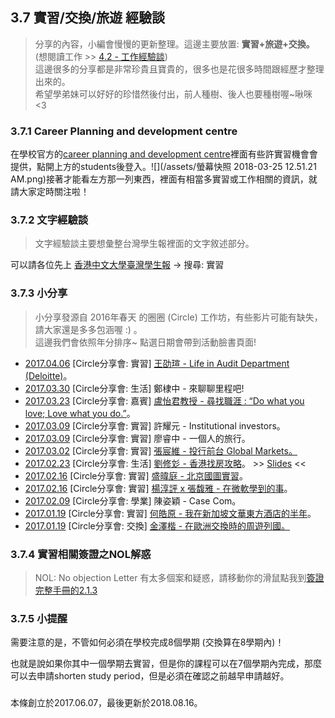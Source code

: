 ## 3.7 實習/交換/旅遊 經驗談

> 分享的內容，小編會慢慢的更新整理。這邊主要放置: **實習+旅遊+交換。**\(想閱讀工作 &gt;&gt; [4.2 - 工作經驗談](/4-2-gong-zuo-jing-yan-tan.md)\)  
> 這邊很多的分享都是非常珍貴且寶貴的，很多也是花很多時間跟經歷才整理出來的。  
> 希望學弟妹可以好好的珍惜然後付出，前人種樹、後人也要種樹喔~啾咪 &lt;3

### 3.7.1 Career Planning and development centre

在學校官方的[career planning and development centre](https://cpdc.osa.cuhk.edu.hk)裡面有些許實習機會會提供，點開上方的students後登入。![](/assets/螢幕快照 2018-03-25 12.51.21 AM.png)接著才能看左方那一列東西，裡面有相當多實習或工作相關的資訊，就請大家定時關注啦！

### 3.7.2 文字經驗談

> 文字經驗談主要想彙整台灣學生報裡面的文字敘述部分。

可以請各位先上 [香港中文大學臺灣學生報](https://www.facebook.com/cuhktsanews) -&gt; 搜尋: 實習

### 3.7.3 小分享

> 小分享發源自 2016年春天 的圈圈 \(Circle\) 工作坊，有些影片可能有缺失，請大家還是多多包涵喔 :\) 。  
> 這邊我們會依照年分排序~ 點選日期會帶到活動臉書頁面!

* [2017.04.06](https://www.facebook.com/events/251944455268489) \[Circle分享會: 實習\] [王劭瑄 - Life in Audit Department \(Deloitte\)](https://www.youtube.com/watch?v=FxV6oUdk8tk)。
* [2017.03.30](https://www.facebook.com/events/1899410143636822) \[Circle分享會: 生活\] 鄭棣中 - 來聊聊里程吧!
* [2017.03.23](https://www.facebook.com/events/1308140982599506) \[Circle分享會: 嘉賓\] [盧怡君教授 - 尋找職涯 : “Do what you love; Love what you do.”](https://www.youtube.com/watch?v=TE20KaG8X2A)。
* [2017.03.09](https://www.facebook.com/events/1820741004845790/) \[Circle分享會: 實習\] 許耀元 - Institutional investors。
* [2017.03.09](https://www.facebook.com/events/1820741004845790/) \[Circle分享會: 實習\] 廖睿中 - 一個人的旅行。
* [2017.03.02](https://www.facebook.com/events/1735326883444571) \[Circle分享會: 實習\] [張宸維 - 投行前台 Global Markets。](https://www.youtube.com/watch?v=zwYG9QlUDtc)
* [2017.02.23](https://www.facebook.com/events/148169172364989) \[Circle分享會: 生活\] [劉修彣 - 香港找房攻略](https://www.youtube.com/watch?v=pxOw2jxXpx8)。 &gt;&gt; [Slides](https://docs.google.com/presentation/d/1W3TPfq7PLh0wwIPCiGU3V0Qf5pF04d-Cfc5sHu7EqDE) &lt;&lt;
* [2017.02.16](https://www.facebook.com/events/1262757517138256) \[Circle分享會: 實習\] [盛暐庭 - 北京國圖實習](https://www.youtube.com/watch?v=rd7-WCxJ4bE)。
* [2017.02.16](https://www.facebook.com/events/1262757517138256) \[Circle分享會: 實習\] [楊淳評 x 張馥雅 - 在微軟學到的事](https://www.youtube.com/watch?v=ZdnFP_Z9RPw)。
* [2017.02.09](https://www.facebook.com/events/1829012177358620) \[Circle分享會: 學業\] 陳姿穎 - Case Com。
* [2017.01.19](https://www.facebook.com/events/1721888911405037) \[Circle分享會: 實習\] [何皓原 - 我在新加坡文華東方酒店的半年](https://www.youtube.com/watch?v=MReOcFQJLnU)。
* [2017.01.19](https://www.facebook.com/events/1721888911405037) \[Circle分享會: 交換\] [金澤楷 - 在歐洲交換時的周遊列國。](https://www.youtube.com/watch?v=l3Uo-I34WFc)

### 3.7.4 實習相關簽證之NOL解惑

> NOL: No objection Letter 有太多個案和疑惑，請移動你的滑鼠點我到[簽證完整手冊的2.1.3](/21-qian-zheng-wan-zheng-shou-ce.md)

### 3.7.5 小提醒

需要注意的是，不管如何必須在學校完成8個學期 \(交換算在8學期內\)！

也就是說如果你其中一個學期去實習，但是你的課程可以在7個學期內完成，那麼可以去申請shorten study period，但是必須在確認之前越早申請越好。

###  

本條創立於2017.06.07，最後更新於2018.08.16。

